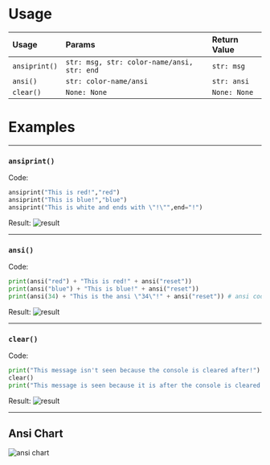 # Usage
|Usage|Params|Return Value|
|:----------|:----------|:----------|
|`ansiprint()`|`str: msg, str: color-name/ansi, str: end`|`str: msg`|
|`ansi()`|`str: color-name/ansi`|`str: ansi`|
|`clear()`|`None: None`|`None: None`|


# Examples
***
### `ansiprint()`
Code:
```python
ansiprint("This is red!","red")
ansiprint("This is blue!","blue")
ansiprint("This is white and ends with \"!\"",end="!")
```
Result:
![result](https://storage.googleapis.com/replit/images/1588596722137_d902a72107ec2e5dcd46ece46f8fa736.png)
***
### `ansi()`
Code:
```python
print(ansi("red") + "This is red!" + ansi("reset"))
print(ansi("blue") + "This is blue!" + ansi("reset"))
print(ansi(34) + "This is the ansi \"34\"!" + ansi("reset")) # ansi codes are in the ansi chart below
```
Result:
![result](https://storage.googleapis.com/replit/images/1588596889015_c9512973133f54b679fab0c2796e3dfc.png)
***
### `clear()`
Code:
```python
print("This message isn't seen because the console is cleared after!")
clear()
print("This message is seen because it is after the console is cleared!")
```
Result:
![result](https://storage.googleapis.com/replit/images/1588597110270_64b10e0243424eb8b2f7250b391e81fc.png)
***
## Ansi Chart
![ansi chart](https://storage.googleapis.com/replit/images/1588547351487_f17f0b104ccf45830db6df04d26537fe.png)